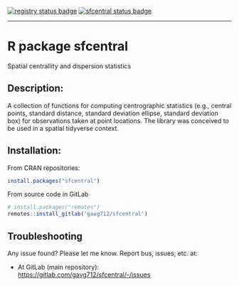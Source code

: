 [![registry status badge](https://gabrielvgaona.r-universe.dev/badges/:registry)](https://gabrielvgaona.r-universe.dev/) [![sfcentral status badge](https://gabrielvgaona.r-universe.dev/sfcentral/badges/version)](https://gabrielvgaona.r-universe.dev/sfcentral)

---

# R package sfcentral

Spatial centrallity and dispersion statistics

## Description:

A collection of functions for computing centrographic 
statistics (e.g., central points, standard distance, standard deviation ellipse, standard 
deviation box) for observations taken at point locations. The library 
was conceived  to be used in a spatial tidyverse context.

## Installation:

From CRAN repositories:

```r
install.packages("sfcentral")
```

From source code in GitLab

```r
# install.packages("remotes")
remotes::install_gitlab('gavg712/sfcentral')
```

## Troubleshooting

Any issue found? Please let me know. Report bus, issues, etc. at:

* At GitLab (main repository): https://gitlab.com/gavg712/sfcentral/-/issues
